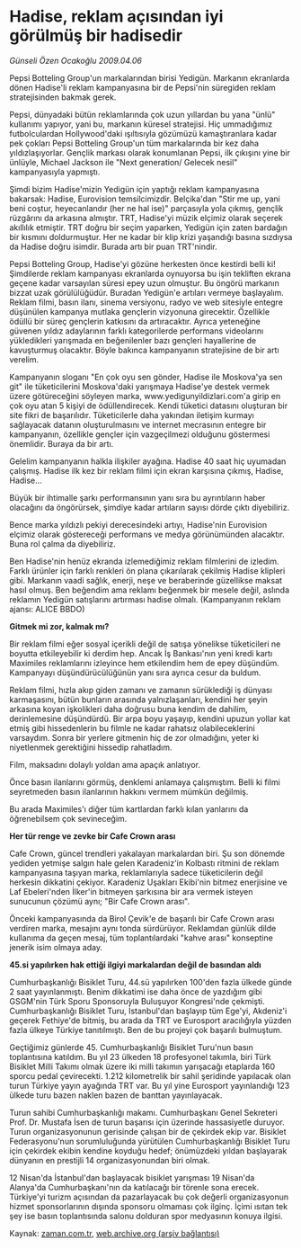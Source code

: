 # Hadise, reklam açısından  iyi görülmüş bir hadisedir

*Günseli Özen Ocakoğlu 2009.04.06*

<tr><td class="metin" colspan="2" style="padding-top: 20px; padding-left: 5px; padding-right: 10px;">Pepsi Botteling Group'un markalarından birisi Yedigün. Markanın ekranlarda dönen Hadise'li reklam kampanyasına bir de Pepsi'nin süregiden reklam stratejisinden bakmak gerek.</td></tr><tr><td class="metin" colspan="2" style="padding-top: 20px; padding-left: 5px; padding-right: 10px;"><p> Pepsi, dünyadaki bütün reklamlarında çok uzun yıllardan bu yana "ünlü" kullanımı yapıyor, yani bu, markanın küresel stratejisi. Hiç ummadığımız futbolculardan Hollywood'daki ışıltısıyla gözümüzü kamaştıranlara kadar pek çokları Pepsi Botteling Group'un tüm markalarında bir kez daha yıldızlaşıyorlar. Gençlik markası olarak konumlanan Pepsi, ilk çıkışını yine bir ünlüyle, Michael Jackson ile "Next generation/ Gelecek nesil" kampanyasıyla yapmıştı.
<p>Şimdi bizim Hadise'mizin Yedigün için yaptığı reklam kampanyasına bakarsak: Hadise, Eurovision temsilcimizdir. Belçika'dan "Stir me up, yani beni coştur, heyecanlandır (her ne hal ise)" parçasıyla yola çıkmış, gençlik rüzgârını da arkasına almıştır. TRT, Hadise'yi müzik elçimiz olarak seçerek akıllılık etmiştir. TRT doğru bir seçim yaparken, Yedigün için zaten bardağın bir kısmını doldurmuştur. Her ne kadar bir klip krizi yaşandığı basına sızdıysa da Hadise doğru isimdir. Burada artı bir puan TRT'nindir.
<p>Pepsi Botteling Group, Hadise'yi gözüne herkesten önce kestirdi belli ki! Şimdilerde reklam kampanyası ekranlarda oynuyorsa bu işin tekliften ekrana geçene kadar varsayılan süresi epey uzun olmuştur. Bu öngörü markanın bizzat uzak görülülüğüdür. Buradan Yedigün'e artıları vermeye başlayalım. Reklam filmi, basın ilanı, sinema versiyonu, radyo ve web sitesiyle entegre düşünülen kampanya mutlaka gençlerin vizyonuna girecektir. Özellikle ödüllü bir süreç gençlerin katkısını da artıracaktır. Ayrıca yeteneğine güvenen yıldız adaylarının farklı kategorilerde performans videolarını yükledikleri yarışmada en beğenilenler bazı gençleri hayallerine de kavuşturmuş olacaktır. Böyle bakınca kampanyanın stratejisine de bir artı verelim.
<p>Kampanyanın sloganı "En çok oyu sen gönder, Hadise ile Moskova'ya sen git" ile tüketicilerini Moskova'daki yarışmaya Hadise'ye destek vermek üzere götüreceğini söyleyen marka, www.yedigunyildizlari.com'a girip en çok oyu atan 5 kişiyi de ödüllendirecek. Kendi tüketici datasını oluşturan bir site fikri de başarılıdır. Tüketicilerle daha yakından iletişim kurmayı sağlayacak datanın oluşturulmasını ve internet mecrasının entegre bir kampanyanın, özellikle gençler için vazgeçilmezi olduğunu göstermesi önemlidir. Buraya da bir artı.
<p>Gelelim kampanyanın halkla ilişkiler ayağına. Hadise 40 saat hiç uyumadan çalışmış. Hadise ilk kez bir reklam filmi için ekran karşısına çıkmış, Hadise, Hadise...
<p>Büyük bir ihtimalle şarkı performansının yanı sıra bu ayrıntıların haber olacağını da öngörürsek, şimdiye kadar artıların sayısı dörde çıktı diyebiliriz.
<p>Bence marka yıldızlı pekiyi derecesindeki artıyı, Hadise'nin Eurovision elçimiz olarak göstereceği performans ve medya görünümünden alacaktır. Buna rol çalma da diyebiliriz. 
<p>Ben Hadise'nin henüz ekranda izlemediğimiz reklam filmlerini de izledim. Farklı ürünler için farklı renkleri ön plana çıkarılarak çekilmiş Hadise klipleri gibi. Markanın vaadi sağlık, enerji, neşe ve beraberinde güzellikse maksat hasıl olmuş. Ben beğendim ama reklamı beğenmek bir mesele değil, aslında reklamın Yedigün satışlarını artırması hadise olmalı. (Kampanyanın reklam ajansı: ALICE BBDO)
<p><b>Gitmek mi zor, kalmak mı?</b>
<p>Bir reklam filmi eğer sosyal içerikli değil de satışa yönelikse tüketicileri ne boyutta etkileyebilir ki derdim hep. Ancak İş Bankası'nın yeni kredi kartı Maximiles reklamlarını izleyince hem etkilendim hem de epey düşündüm. Kampanyayı düşündürücülüğünün yanı sıra ayrıca cesur da buldum.
<p>Reklam filmi, hızla akıp giden zamanı ve zamanın sürüklediği iş dünyası karmaşasını, bütün bunların arasında yalnızlaşanları, kendini her şeyin arkasına koyan işkolikleri daha doğrusu buna kendim de dahilim, derinlemesine düşündürdü. Bir arpa boyu yaşayıp, kendini upuzun yollar kat etmiş gibi hissedenlerin bu filmle ne kadar rahatsız olabileceklerini varsaydım. Sonra bir yerlere gitmenin hiç de zor olmadığını, yeter ki niyetlenmek gerektiğini hissedip rahatladım.
<p>Film, maksadını dolaylı yoldan ama apaçık anlatıyor.
<p>Önce basın ilanlarını görmüş, denklemi anlamaya çalışmıştım. Belli ki filmi seyretmeden basın ilanlarının hakkını vermem mümkün değilmiş.
<p>Bu arada Maximiles'ı diğer tüm kartlardan farklı kılan yanlarını da öğrenebilsem çok sevineceğim.
<p><b>Her tür renge ve zevke bir Cafe Crown arası
<p></p></b>
<p>Cafe Crown, güncel trendleri yakalayan markalardan biri. Şu son dönemde yediden yetmişe salgın hale gelen Karadeniz'in Kolbastı ritmini de reklam kampanyasına taşıyan marka, reklamlarıyla sadece tüketicilerin değil herkesin dikkatini çekiyor. Karadeniz Uşakları Ekibi'nin bitmez enerjisine ve Laf Ebeleri'nden İlker'in bitmeyen şarkısına bir ara vermek isteyen sunucunun çözümü aynı; "Bir Cafe Crown arası".
<p>Önceki kampanyasında da Birol Çevik'e de başarılı bir Cafe Crown arası verdiren marka, mesajını aynı tonda sürdürüyor. Reklamdan günlük dilde kullanıma da geçen mesaj, tüm toplantılardaki "kahve arası" konseptine jenerik isim olmaya aday.
<p><b>45.si yapılırken hak ettiği ilgiyi markalardan değil de basından aldı</b>
<p>Cumhurbaşkanlığı Bisiklet Turu, 44.sü yapılırken 100'den fazla ülkede günde 2 saat yayınlanmıştı. Benim dikkatimi ise daha önce de yazdığım gibi GSGM'nin Türk Sporu Sponsoruyla Buluşuyor Kongresi'nde çekmişti. Cumhurbaşkanlığı Bisiklet Turu, İstanbul'dan başlayıp tüm Ege'yi, Akdeniz'i geçerek Fethiye'de bitmiş, bu arada da TRT ve Eurosport aracılığıyla yüzden fazla ülkeye Türkiye tanıtılmıştı. Ben de bu projeyi çok başarılı bulmuştum.
<p>Geçtiğimiz günlerde 45. Cumhurbaşkanlığı Bisiklet Turu'nun basın toplantısına katıldım. Bu yıl 23 ülkeden 18 profesyonel takımla, biri Türk Bisiklet Milli Takımı olmak üzere iki milli takımın yarışacağı etaplarda 160 sporcu pedal çevirecekti. 1.212 kilometrelik bir sahil şeridinde yapılacak olan turun Türkiye yayın ayağında TRT var. Bu yıl yine Eurosport yayınlandığı 123 ülkede turu bazen naklen bazen de banttan yayınlayacak.
<p>Turun sahibi Cumhurbaşkanlığı makamı. Cumhurbaşkanı Genel Sekreteri Prof. Dr. Mustafa İsen de turun başarısı için üzerinde hassasiyetle duruyor. Turun organizasyonunun gerisinde çalışan bir de çekirdek ekip var. Bisiklet Federasyonu'nun sorumluluğunda yürütülen Cumhurbaşkanlığı Bisiklet Turu için çekirdek ekibin kendine koyduğu hedef; önümüzdeki yıldan başlayarak dünyanın en prestijli 14 organizasyonundan biri olmak.
<p>12 Nisan'da İstanbul'dan başlayacak bisiklet yarışması 19 Nisan'da Alanya'da Cumhurbaşkanı'nın da katılacağı bir törenle sona erecek. Türkiye'yi turizm açısından da pazarlayacak bu çok değerli organizasyonun hizmet sponsorlarının dışında sponsoru olmaması çok ilginç. İçimi ısıtan tek şey ise basın toplantısında salonu dolduran spor medyasının konuya ilgisi.<br/></p></p></p></p></p></p></p></p></p></p></p></p></p></p></p></p></p></p></p></p></p></p></td></tr>

Kaynak: [zaman.com.tr](http://zaman.com.tr/yazar.do?yazino=834271), [web.archive.org (arşiv bağlantısı)](http://web.archive.org/web/20090612212230/http://www.zaman.com.tr:80/yazar.do?yazino=834271)
